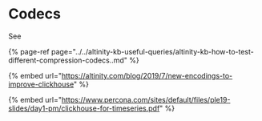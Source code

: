 # Codecs

See  

{% page-ref page="../../altinity-kb-useful-queries/altinity-kb-how-to-test-different-compression-codecs..md" %}

{% embed url="https://altinity.com/blog/2019/7/new-encodings-to-improve-clickhouse" %}

{% embed url="https://www.percona.com/sites/default/files/ple19-slides/day1-pm/clickhouse-for-timeseries.pdf" %}



